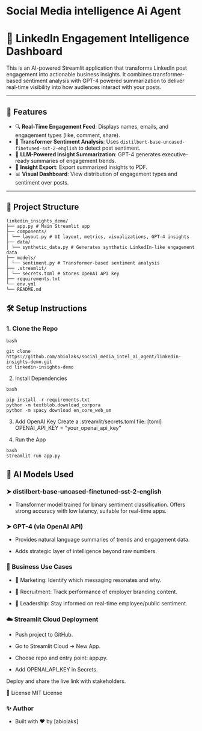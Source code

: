 # Social Media intelligence Ai Agent

# 🤖 LinkedIn Engagement Intelligence Dashboard

This is an AI-powered Streamlit application that transforms LinkedIn post engagement into actionable business insights. It combines transformer-based sentiment analysis with GPT-4 powered summarization to deliver real-time visibility into how audiences interact with your posts.

---

## 🚀 Features

- 🔍 **Real-Time Engagement Feed**: Displays names, emails, and engagement types (like, comment, share).
- 🤖 **Transformer Sentiment Analysis**: Uses `distilbert-base-uncased-finetuned-sst-2-english` to detect post sentiment.
- 🧠 **LLM-Powered Insight Summarization**: GPT-4 generates executive-ready summaries of engagement trends.
- 📄 **Insight Export**: Export summarized insights to PDF.
- 📊 **Visual Dashboard**: View distribution of engagement types and sentiment over posts.

---

## 📂 Project Structure
```
linkedin_insights_demo/ 
├── app.py # Main Streamlit app 
├── components/ 
│ └── layout.py # UI layout, metrics, visualizations, GPT-4 insights 
├── data/ 
│ └── synthetic_data.py # Generates synthetic LinkedIn-like engagement data 
├── models/ 
│ └── sentiment.py # Transformer-based sentiment analysis 
├── .streamlit/ 
│ └── secrets.toml # Stores OpenAI API key 
├── requirements.txt 
└── env.yml
└── README.md
```

## 🛠 Setup Instructions

### 1. Clone the Repo

```
bash

git clone https://github.com/abiolaks/social_media_intel_ai_agent/linkedin-insights-demo.git
cd linkedin-insights-demo
```
2. Install Dependencies
```
bash

pip install -r requirements.txt
python -m textblob.download_corpora
python -m spacy download en_core_web_sm

```

3. Add OpenAI Key
Create a .streamlit/secrets.toml file:
[toml]
OPENAI_API_KEY = "your_openai_api_key"

4. Run the App
```
bash
streamlit run app.py
```
## 🧠 AI Models Used
### ➤ distilbert-base-uncased-finetuned-sst-2-english
- Transformer model trained for binary sentiment classification.
Offers strong accuracy with low latency, suitable for real-time apps.

### ➤ GPT-4 (via OpenAI API)
- Provides natural language summaries of trends and engagement data.

- Adds strategic layer of intelligence beyond raw numbers.

### 💼 Business Use Cases
- 📢 Marketing: Identify which messaging resonates and why.

- 🧲 Recruitment: Track performance of employer branding content.

- 🧠 Leadership: Stay informed on real-time employee/public sentiment.

### ☁️ Streamlit Cloud Deployment
- Push project to GitHub.

- Go to Streamlit Cloud → New App.

- Choose repo and entry point: app.py.

- Add OPENAI_API_KEY in Secrets.

Deploy and share the live link with stakeholders.

📄 License
MIT License

### ✨ Author
- Built with ❤️ by [abiolaks] 
